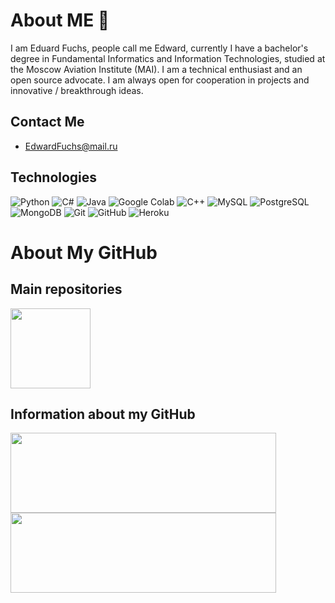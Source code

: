 # About ME 💬
I am Eduard Fuchs, people call me Edward, currently I have a bachelor's degree in Fundamental Informatics and Information Technologies, studied at the Moscow Aviation Institute (MAI). I am a technical enthusiast and an open source advocate. I am always open for cooperation in projects and innovative / breakthrough ideas.

## Contact Me
- EdwardFuchs@mail.ru

## Technologies
![Python](https://img.shields.io/badge/-Python-181717?style=flat-square&logo=Python)
![C#](https://img.shields.io/badge/-C%23-181717?style=flat-square&logo=c-sharp)
![Java](https://img.shields.io/badge/-java-181717?style=flat-square&logo=java)
![Google Colab](https://img.shields.io/badge/Google%20Colab-181717?style=flat-square&logo=google-colab)
![C++](https://img.shields.io/badge/-C++-181717?style=flat-square&logo=c)
![MySQL](https://img.shields.io/badge/-MySQL-181717?style=flat-square&logo=mysql)
![PostgreSQL](https://img.shields.io/badge/-PostgreSQL-181717?style=flat-square&logo=postgresql)
![MongoDB](https://img.shields.io/badge/-MongoDB-181717?style=flat-square&logo=mongodb)
![Git](https://img.shields.io/badge/-Git-181717?style=flat-square&logo=git)
![GitHub](https://img.shields.io/badge/-GitHub-181717?style=flat-square&logo=github)
![Heroku](https://img.shields.io/badge/-Heroku-181717?style=flat-square&logo=heroku)

# About My GitHub
## Main repositories
<p>
  <a href="https://github.com/EdwardFuchs/MeguminExplosionCore"><img src="https://github-readme-stats.vercel.app/api/pin/?username=EdwardFuchs&repo=MeguminExplosionCore&theme=github_dark" height="128px"/></a>
</p>

## Information about my GitHub
<p>
  <img src="https://github-readme-stats.vercel.app/api?username=EdwardFuchs&show_icons=true&theme=github_dark&count_private=true&hide=contribs,prs" height="128px" width="425px"/>
  <img src="https://github-readme-stats.vercel.app/api/top-langs/?username=EdwardFuchs&hide=javascript,html,css&theme=github_dark&layout=compact" height="128px" width="425px"/>
</p>

